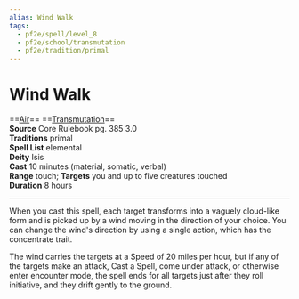 ```yaml
---
alias: Wind Walk
tags:
  - pf2e/spell/level_8
  - pf2e/school/transmutation
  - pf2e/tradition/primal
---
```


# Wind Walk

==[Air](../../../Traits/Air.md)== ==[Transmutation](../../../Traits/Transmutation.md)==  
__Source__ Core Rulebook pg. 385 3.0  
**Traditions** primal  
**Spell List** elemental  
**Deity** Isis  
**Cast** 10 minutes (material, somatic, verbal)  
**Range** touch; **Targets** you and up to five creatures touched  
**Duration** 8 hours

---

When you cast this spell, each target transforms into a vaguely cloud-like form and is picked up by a wind moving in the direction of your choice. You can change the wind's direction by using a single action, which has the concentrate trait.

The wind carries the targets at a Speed of 20 miles per hour, but if any of the targets make an attack, Cast a Spell, come under attack, or otherwise enter encounter mode, the spell ends for all targets just after they roll initiative, and they drift gently to the ground.
